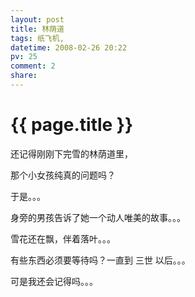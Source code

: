 ```yaml
---
layout: post
title: 林荫道
tags: 纸飞机,
datetime: 2008-02-26 20:22
pv: 25
comment: 2
share: 
---
```


{{ page.title }}
================

 <p>还记得刚刚下完雪的林荫道里，</p><p>那个小女孩纯真的问题吗？</p><p>于是。。。</p><p>身旁的男孩告诉了她一个动人唯美的故事。。。</p><p>雪花还在飘，伴着落叶。。。</p><p>有些东西必须要等待吗？一直到 三世 以后。。。</p><p>可是我还会记得吗。。。</p> 

